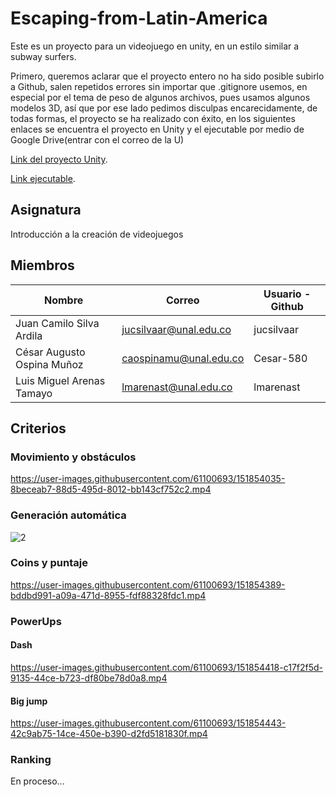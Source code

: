 # Escaping-from-Latin-America
Este es un proyecto para un videojuego en unity, en un estilo similar a subway surfers.

Primero, queremos aclarar que el proyecto entero no ha sido posible subirlo a Github, salen repetidos errores sin importar que .gitignore usemos, en especial por el tema de peso de algunos archivos, pues usamos algunos modelos 3D, así que por ese lado pedimos disculpas encarecidamente, de todas formas, el proyecto se ha realizado con éxito, en los siguientes enlaces se encuentra el proyecto en Unity y el ejecutable por medio de Google Drive(entrar con el correo de la U)

[Link del proyecto Unity](https://drive.google.com/drive/folders/1ehQ3hKd0tMHPgQddr_PMgMjwgPihrd6E?usp=sharing).

[Link ejecutable](https://drive.google.com/drive/folders/1bozqcBwWdkf2RUDJmlfFkru91npupW7v?usp=sharing).

## Asignatura
Introducción a la creación de videojuegos

## Miembros

| Nombre | Correo | Usuario - Github |
| ------------- | ------------- | ------------- |
| Juan Camilo Silva Ardila |	jucsilvaar@unal.edu.co |	jucsilvaar |	
| César Augusto Ospina Muñoz |	caospinamu@unal.edu.co |	Cesar-580 |	
| Luis Miguel Arenas Tamayo |	lmarenast@unal.edu.co |	lmarenast |	

## Criterios

### Movimiento y obstáculos


https://user-images.githubusercontent.com/61100693/151854035-8beceab7-88d5-495d-8012-bb143cf752c2.mp4




### Generación automática
![2](https://user-images.githubusercontent.com/61100693/151854151-b37e0266-7ae3-4fca-8737-d6c6099e14b9.JPG)

### Coins y puntaje
https://user-images.githubusercontent.com/61100693/151854389-bddbd991-a09a-471d-8955-fdf88328fdc1.mp4

### PowerUps

#### Dash
https://user-images.githubusercontent.com/61100693/151854418-c17f2f5d-9135-44ce-b723-df80be78d0a8.mp4

#### Big jump
https://user-images.githubusercontent.com/61100693/151854443-42c9ab75-14ce-450e-b390-d2fd5181830f.mp4


### Ranking
En proceso...
